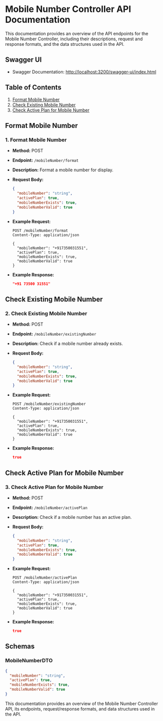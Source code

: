 # Mobile Number Controller API Documentation

This documentation provides an overview of the API endpoints for the Mobile Number Controller, including their descriptions, request and response formats, and the data structures used in the API.

## Swagger UI

- Swagger Documentation: [http://localhost:3200/swagger-ui/index.html](http://localhost:3200/swagger-ui/index.html)

## Table of Contents

1. [Format Mobile Number](#format-mobile-number)
2. [Check Existing Mobile Number](#check-existing-mobile-number)
3. [Check Active Plan for Mobile Number](#check-active-plan-for-mobile-number)

## Format Mobile Number

### 1. Format Mobile Number

- **Method:** POST
- **Endpoint:** `/mobileNumber/format`
- **Description:** Format a mobile number for display.
- **Request Body:**

  ```json
  {
    "mobileNumber": "string",
    "activePlan": true,
    "mobileNumberExists": true,
    "mobileNumberValid": true
  }
  ```

- **Example Request:**

  ```http
  POST /mobileNumber/format
  Content-Type: application/json

  {
    "mobileNumber": "+917350031551",
    "activePlan": true,
    "mobileNumberExists": true,
    "mobileNumberValid": true
  }
  ```

- **Example Response:**

  ```json
  "+91 73500 31551"
  ```

## Check Existing Mobile Number

### 2. Check Existing Mobile Number

- **Method:** POST
- **Endpoint:** `/mobileNumber/existingNumber`
- **Description:** Check if a mobile number already exists.
- **Request Body:**

  ```json
  {
    "mobileNumber": "string",
    "activePlan": true,
    "mobileNumberExists": true,
    "mobileNumberValid": true
  }
  ```

- **Example Request:**

  ```http
  POST /mobileNumber/existingNumber
  Content-Type: application/json

  {
    "mobileNumber": "+917350031551",
    "activePlan": true,
    "mobileNumberExists": true,
    "mobileNumberValid": true
  }
  ```

- **Example Response:**

  ```json
  true
  ```

## Check Active Plan for Mobile Number

### 3. Check Active Plan for Mobile Number

- **Method:** POST
- **Endpoint:** `/mobileNumber/activePlan`
- **Description:** Check if a mobile number has an active plan.
- **Request Body:**

  ```json
  {
    "mobileNumber": "string",
    "activePlan": true,
    "mobileNumberExists": true,
    "mobileNumberValid": true
  }
  ```

- **Example Request:**

  ```http
  POST /mobileNumber/activePlan
  Content-Type: application/json

  {
    "mobileNumber": "+917350031551",
    "activePlan": true,
    "mobileNumberExists": true,
    "mobileNumberValid": true
  }
  ```

- **Example Response:**

  ```json
  true
  ```

## Schemas

### MobileNumberDTO

```json
{
  "mobileNumber": "string",
  "activePlan": true,
  "mobileNumberExists": true,
  "mobileNumberValid": true
}
```

This documentation provides an overview of the Mobile Number Controller API, its endpoints, request/response formats, and data structures used in the API.
```